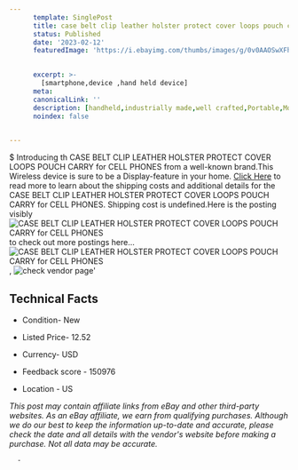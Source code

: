```yaml
---
      template: SinglePost
      title: case belt clip leather holster protect cover loops pouch carry for cell phones
      status: Published
      date: '2023-02-12'
      featuredImage: 'https://i.ebayimg.com/thumbs/images/g/0v0AAOSwXFhheZPr/s-l225.jpg'
       

      excerpt: >-
        [smartphone,device ,hand held device]
      meta:
      canonicalLink: ''
      description: [handheld,industrially made,well crafted,Portable,Mobile,Compact,Convenient,Lightweight,Maneuverable,Man-portable,Miniature,Carriable,Hand-held,Light,Holdable,Transportable,Mobile device,Pocket-sized,On-the-go,Wireless,Cordless,Compact size,Convenient size, smartphone,device ,hand held device]
      noindex: false
      

---
```

$
      Introducing th CASE BELT CLIP LEATHER HOLSTER PROTECT COVER LOOPS POUCH CARRY for CELL PHONES from a well-known brand.This Wireless device  is sure to be a Display-feature in your home. [Click Here](https://www.ebay.com/itm/304202375243?hash=item46d3dfe04b%3Ag%3A0v0AAOSwXFhheZPr&mkevt=1&mkcid=1&mkrid=711-53200-19255-0&campid=%253CePNCampaignId%253E&customid=%253CreferenceId%253E&toolid=10049) to read more to learn about the shipping costs and additional details for the CASE BELT CLIP LEATHER HOLSTER PROTECT COVER LOOPS POUCH CARRY for CELL PHONES. Shipping cost is undefined.Here is the posting visibly ![CASE BELT CLIP LEATHER HOLSTER PROTECT COVER LOOPS POUCH CARRY for CELL PHONES](https://i.ebayimg.com/thumbs/images/g/0v0AAOSwXFhheZPr/s-l225.jpg) to check out more postings here... ![CASE BELT CLIP LEATHER HOLSTER PROTECT COVER LOOPS POUCH CARRY for CELL PHONES](https://i.ebayimg.com/images/g/0v0AAOSwXFhheZPr/s-l640.jpg), ![check vendor page](https://origin-galleryplus.ebayimg.com/ws/web/304202375243_2_0_1/225x225.jpg,https://origin-galleryplus.ebayimg.com/ws/web/304202375243_3_0_1/225x225.jpg,https://origin-galleryplus.ebayimg.com/ws/web/304202375243_4_0_1/225x225.jpg)'

      

 ## Technical Facts 



     
      

 - Condition- New 


      

 - Listed Price- 12.52 


      

 - Currency- USD 


      

 - Feedback score - 150976 


      

 - Location - US 


      
      

 *_This post may contain affiliate links from eBay and other third-party websites. As an eBay affiliate, we earn from qualifying purchases. Although we do our best to keep the information up-to-date and accurate, please check the date and all details with the vendor's website before making a purchase. Not all data may be accurate._*




      -
